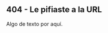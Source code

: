 ## 404 - Le pifiaste a la URL
<!-- 
You can use the [editor on GitHub](https://github.com/gorandp/website/edit/gh-pages/index.md) to maintain and preview the content for your website in Markdown files.
-->
<!-- 
Whenever you commit to this repository, GitHub Pages will run [Jekyll](https://jekyllrb.com/) to rebuild the pages in your site, from the content in your Markdown files.
-->

Algo de texto por aquí.
